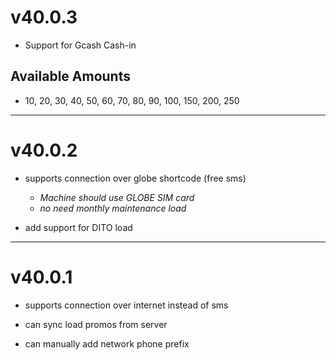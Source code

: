 # v40.0.3
* Support for Gcash Cash-in
## Available Amounts
- 10, 20, 30, 40, 50, 60, 70, 80, 90, 100, 150, 200, 250

---- 

# v40.0.2

* supports connection over globe shortcode (free sms)
    -  *Machine should use GLOBE SIM card*
    -  *no need monthly maintenance load*

* add support for DITO load

---- 
# v40.0.1

* supports connection over internet instead of sms

* can sync load promos from server

* can manually add network phone prefix
